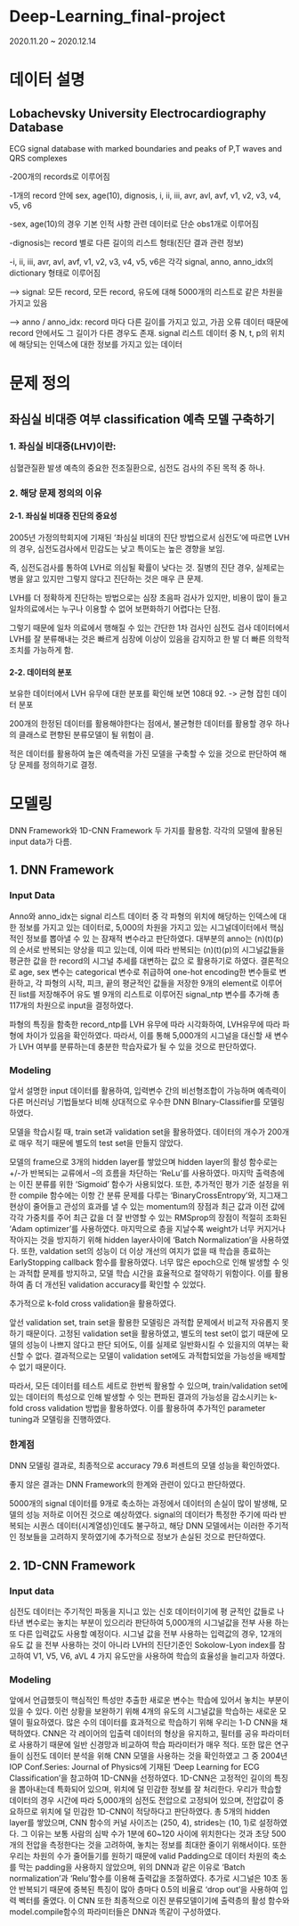 # Deep-Learning_final-project

2020.11.20 ~ 2020.12.14




# 데이터 설명

## Lobachevsky University Electrocardiography Database
ECG signal database with marked boundaries and peaks of P,T waves and QRS complexes



-200개의 records로 이루어짐

-1개의 record 안에 sex, age(10), dignosis, i, ii, iii, avr, avl, avf, v1, v2, v3, v4, v5, v6

-sex, age(10)의 경우 기본 인적 사항 관련 데이터로 단순 obs1개로 이루어짐

-dignosis는 record 별로 다른 길이의 리스트 형태(진단 결과 관련 정보)

-i, ii, iii, avr, avl, avf, v1, v2, v3, v4, v5, v6은 각각 signal, anno, anno_idx의 dictionary 형태로 이루어짐

--> signal: 모든 record, 모든 record, 유도에 대해 5000개의 리스트로 같은 차원을 가지고 있음

--> anno / anno_idx: record 마다 다른 길이를 가지고 있고, 가끔 오류 데이터 때문에 record 안에서도 그 길이가 다른 경우도 존재. signal 리스트 데이터 중 N, t, p의 위치에 해당되는 인덱스에 대한 정보를 가지고 있는 데이터



# 문제 정의
## 좌심실 비대증 여부 classification 예측 모델 구축하기


### 1. 좌심실 비대증(LHV)이란:

심혈관질환 발생 예측의 중요한 전조질환으로, 심전도 검사의 주된 목적 중 하나.



### 2. 해당 문제 정의의 이유


#### 2-1. 좌심실 비대증 진단의 중요성

2005년 가정의학회지에 기재된 ‘좌심실 비대의 진단 방법으로서 심전도’에 따르면 LVH의 경우, 심전도검사에서 민감도는 낮고 특이도는 높은 경향을 보임. 

즉, 심전도검사를 통하여 LVH로 의심될 확률이 낮다는 것. 질병의 진단 경우, 실제로는 병을 앓고 있지만 그렇지 않다고 진단하는 것은 매우 큰 문제.

LVH를 더 정확하게 진단하는 방법으로는 심장 초음파 검사가 있지만, 비용이 많이 들고 일차의료에서는 누구나 이용할 수 없어 보편화하기 어렵다는 단점.

그렇기 때문에 일차 의료에서 행해질 수 있는 간단한 1차 검사인 심전도 검사 데이터에서 LVH를 잘 분류해내는 것은 빠르게 심장에 이상이 있음을 감지하고 한 발 더 빠른 의학적조치를 가능하게 함.


#### 2-2. 데이터의 분포

보유한 데이터에서 LVH 유무에 대한 분포를 확인해 보면 108대 92. -> 균형 잡힌 데이터 분포

200개의 한정된 데이터를 활용해야한다는 점에서, 불균형한 데이터를 활용할 경우 하나의 클래스로 편향된 분류모델이 될 위험이 큼. 

적은 데이터를 활용하여 높은 예측력을 가진 모델을 구축할 수 있을 것으로 판단하여 해당 문제를 정의하기로 결정.



# 모델링

DNN Framework와 1D-CNN Framework 두 가지를 활용함. 각각의 모델에 활용된 input data가 다름.

## 1. DNN Framework
### Input Data
Anno와 anno_idx는 signal 리스트 데이터 중 각 파형의 위치에 해당하는 인덱스에 대한 정보를 가지고 있는 데이터로, 5,000의 차원을 가지고 있는 시그널데이터에서 핵심적인 정보를 뽑아낼 수 있
는 잠재적 변수라고 판단하였다. 대부분의 anno는 (n)(t)(p)의 순서로 반복되는 양상을 띠고 있는데, 이에 따라 반복되는 (n)(t)(p)의 시그널값들을 평균한 값을 한 record의 시그널 추세를 대변하는 값으
로 활용하기로 하였다. 결론적으로 age, sex 변수는 categorical 변수로 취급하여 one-hot encoding한 변수들로 변환하고, 각 파형의 시작, 피크, 끝의 평균적인 값들을 저장한 9개의 element로 이루어
진 list를 저장해주어 유도 별 9개의 리스트로 이루어진 signal_ntp 변수를 추가해 총 117개의 차원으로 input을 결정하였다.

파형의 특징을 함축한 record_ntp를 LVH 유무에 따라 시각화하여, LVH유무에 따라 파형에 차이가 있음을 확인하였다. 따라서, 이를 통해 5,000개의 시그널을 대신할 새 변수가 LVH 여부를 분류하는데 충분한 학습자료가 될 수 있을 것으로 판단하였다.

### Modeling
앞서 설명한 input 데이터를 활용하여, 입력변수 간의 비선형조합이 가능하며 예측력이 다른 머신러닝 기법들보다 비해 상대적으로 우수한 DNN BInary-Classifier를 모델링 하였다. 

모델을 학습시킬 때, train set과 validation set을 활용하였다. 데이터의 개수가 200개로 매우 적기 때문에 별도의 test set을 만들지 않았다.

모델의 frame으로 3개의 hidden layer를 쌓았으며 hidden layer의 활성 함수로는 +/-가 반복되는 교류에서 –의 흐름을 차단하는 ‘ReLu’를 사용하였다. 마지막 출력층에는 이진 분류를 위한 ‘Sigmoid’ 함수가 사용되었다. 또한, 추가적인 평가 기준 설정을 위한 compile 함수에는 이항 간 분류 문제를 다루는 ‘BinaryCrossEntropy’와, 지그재그 현상이 줄어들고 관성의 효과를 낼 수 있는 momentum의 장점과 최근 값과 이전 값에 각각 가중치를 주어 최근 값을 더 잘 반영할 수 있는 RMSprop의 장점이 적절히 조화된 ‘Adam optimizer’를 사용하였다. 마지막으로 층을 지날수록 weight가 너무 커지거나 작아지는 것을 방지하기 위해 hidden layer사이에 ‘Batch Normalization’을 사용하였다. 또한,  valdation set의 성능이 더 이상 개선의 여지가 없을 때 학습을 종료하는 EarlyStopping callback 함수를 활용하였다. 너무 많은 epoch으로 인해 발생할 수 잇는 과적합 문제를 방지하고, 모델 학습 시간을 효율적으로 절약하기 위함이다. 이를 활용하여 좀 더 개선된 validation accuracy를 확인할 수 있었다.



추가적으로 k-fold cross validation을 활용하였다.

앞선 validation set, train set을 활용한 모델링은 과적합 문제에서 비교적 자유롭지 못하기 때문이다. 고정된 validation set을 활용하였고, 별도의 test set이 없기 때문에 모델의 성능이 나쁘지 않다고 판단 되어도, 이를 실제로 일반화시킬 수 있을지의 여부는 확신할 수 없다. 결과적으로는 모델이 validation set에도 과적합되었을 가능성을 배제할 수 없기 때문이다.

따라서, 모든 데이터를 테스트 세트로 한번씩 활용할 수 있으며, train/validation set에 있는 데이터의 특성으로 인해 발생할 수 잇는 편파된 결과의 가능성을 감소시키는 k-fold cross validation 방법을 활용하였다. 이를 활용하여 추가적인 parameter tuning과 모델링을 진행하였다.

### 한계점
DNN 모델링 결과로, 최종적으로 accuracy 79.6 퍼센트의 모델 성능을 확인하였다.

좋지 않은 결과는 DNN Framework의 한계와 관련이 있다고 판단하였다. 

5000개의 signal 데이터를 9개로 축소하는 과정에서 데이터의 손실이 많이 발생해, 모델의 성능 저하로 이어진 것으로 예상하였다. signal의 데이터가 특정한 주기에 따라 반복되는 시퀀스 데이터(시계열성)인데도 불구하고, 해당 DNN 모델에서는 이러한 주기적인 정보들을 고려하지 못하였기에 추가적으로 정보가 손실된 것으로 판단하였다.


## 2. 1D-CNN Framework
### Input data
 심전도 데이터는 주기적인 파동을 지니고 있는 신호 데이터이기에 평
균적인 값들로 나타낸 변수로는 놓치는 부분이 있으리라 판단하여 5,000개의 시그널값을 전부 사용
하는 또 다른 입력값도 사용할 예정이다. 시그널 값을 전부 사용하는 입력값의 경우, 12개의 유도 값
을 전부 사용하는 것이 아니라 LVH의 진단기준인 Sokolow-Lyon index를 참고하여 V1, V5, V6, aVL 4
가지 유도만을 사용하여 학습의 효율성을 늘리고자 하였다.

### Modeling
앞에서 언급했듯이 핵심적인 특성만 추출한 새로운 변수는 학습에 있어서 놓치는 부분이 있을
수 있다. 이런 상황을 보완하기 위해 4개의 유도의 시그널값을 학습하는 새로운 모델이 필요하였다.
많은 수의 데이터를 효과적으로 학습하기 위해 우리는 1-D CNN을 채택하였다. CNN은 각 레이어의
입출력 데이터의 형상을 유지하고, 필터를 공유 파라미터로 사용하기 때문에 일반 신경망과 비교하여
학습 파라미터가 매우 적다. 또한 많은 연구들이 심전도 데이터 분석을 위해 CNN 모델을 사용하는
것을 확인하였고 그 중 2004년 IOP Conf.Series: Journal of Physics에 기재된 ‘Deep Learning for ECG
Classification’을 참고하여 1D-CNN을 선정하였다. 1D-CNN은 고정적인 길이의 특징을 뽑아내는데
특화되어 있으며, 위치에 덜 민감한 정보를 잘 처리한다. 우리가 학습할 데이터의 경우 시간에 따라
5,000개의 심전도 전압으로 고정되어 있으며, 전압값이 중요하므로 위치에 덜 민감한 1D-CNN이
적당하다고 판단하였다. 총 5개의 hidden layer를 쌓았으며, CNN 함수의 커널 사이즈는 (250, 4),
strides는 (10, 1)로 설정하였다. 그 이유는 보통 사람의 심박 수가 1분에 60~120 사이에 위치한다는
것과 초당 500개의 전압을 측정한다는 것을 고려하여, 놓치는 정보를 최대한 줄이기 위해서이다.
또한 우리는 차원의 수가 줄어들기를 원하기 때문에 valid Padding으로 데이터 차원의 축소를 막는
padding을 사용하지 않았으며, 위의 DNN과 같은 이유로 ‘Batch normalization’과 ‘Relu’함수를 이용해
출력값을 조절하였다. 추가로 시그널은 10초 동안 반복되기 때문에 중복된 특징이 많아 층마다 0.5의
비율로 ‘drop out’을 사용하여 입력 벡터를 줄였다. 이 CNN 또한 최종적으로 이진 분류모델이기에
출력층의 활성 함수와 model.compile함수의 파라미터들은 DNN과 똑같이 구성하였다.

